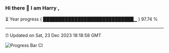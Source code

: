 ### Hi there 👋 I am Harry , 

⏳ Year progress { █████████████████████████████▁ } 97.74 %

---

⏰ Updated on Sat, 23 Dec 2023 18:18:58 GMT

![Progress Bar CI](https://github.com/duykhang68/duykhang68/workflows/Progress%20Bar%20CI/badge.svg)
